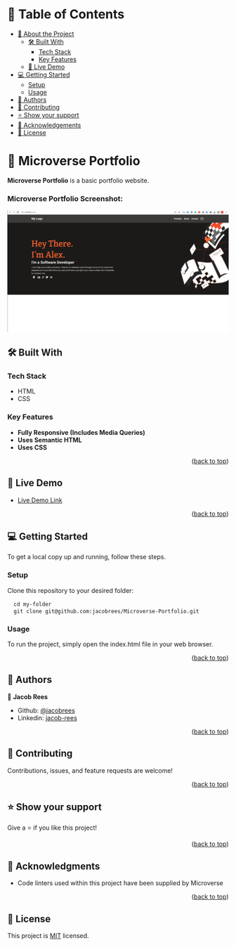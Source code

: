 <a name="readme-top"></a>

<!-- TABLE OF CONTENTS -->

# 📗 Table of Contents

- [📖 About the Project](#about-project)
  - [🛠 Built With](#built-with)
    - [Tech Stack](#tech-stack)
    - [Key Features](#key-features)
  - [🚀 Live Demo](#live-demo)
- [💻 Getting Started](#getting-started)
  - [Setup](#setup)
  - [Usage](#usage)
- [👥 Authors](#authors)
- [🤝 Contributing](#contributing)
- [⭐️ Show your support](#support)
- [🙏 Acknowledgements](#acknowledgements)
- [📝 License](#license)

<!-- PROJECT DESCRIPTION -->

# 📖 Microverse Portfolio <a name="about-project"></a>

**Microverse Portfolio** is a basic portfolio website.


### Microverse Portfolio Screenshot:

![](screenshot/Screenshot.png)

## 🛠 Built With <a name="built-with"></a>

### Tech Stack <a name="tech-stack"></a>

- HTML
- CSS
<!-- Features -->

### Key Features <a name="key-features"></a>

- **Fully Responsive (Includes Media Queries)**
- **Uses Semantic HTML**
- **Uses CSS**

<p align="right">(<a href="#readme-top">back to top</a>)</p>

<!-- LIVE DEMO -->

## 🚀 Live Demo <a name="live-demo"></a>

- [Live Demo Link](https://rawcdn.githack.com/jacobrees/Microverse-Portfolio/a4fda338b01d66bff23980272fa1848a5eafca3d/index.html)

<p align="right">(<a href="#readme-top">back to top</a>)</p>

<!-- GETTING STARTED -->

## 💻 Getting Started <a name="getting-started"></a>

To get a local copy up and running, follow these steps.

### Setup

Clone this repository to your desired folder:

```
  cd my-folder
  git clone git@github.com:jacobrees/Microverse-Portfolio.git
```

### Usage

To run the project, simply open the index.html file in your web browser.

<p align="right">(<a href="#readme-top">back to top</a>)</p>

<!-- AUTHORS -->

## 👥 Authors <a name="authors"></a>

👤 **Jacob Rees**

- Github: [@jacobrees](https://github.com/jacobrees)
- Linkedin: [jacob-rees](https://www.linkedin.com/in/jacob-rees)

<p align="right">(<a href="#readme-top">back to top</a>)</p>

<!-- CONTRIBUTING -->

## 🤝 Contributing <a name="contributing"></a>

Contributions, issues, and feature requests are welcome!

<p align="right">(<a href="#readme-top">back to top</a>)</p>

<!-- SUPPORT -->

## ⭐️ Show your support <a name="support"></a>

Give a ⭐️ if you like this project!

<p align="right">(<a href="#readme-top">back to top</a>)</p>

<!-- ACKNOWLEDGEMENTS -->

## 🙏 Acknowledgments <a name="acknowledgements"></a>

- Code linters used within this project have been supplied by Microverse

<p align="right">(<a href="#readme-top">back to top</a>)</p>

<!-- LICENSE -->

## 📝 License <a name="license"></a>

This project is [MIT](./License.md) licensed.
